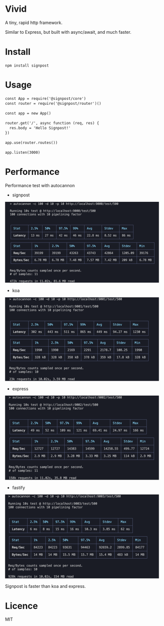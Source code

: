 # Vivid

A tiny, rapid http framework.

Similar to Express, but built with async/await, and much faster.

# Install

```
npm install signpost
```

# Usage

```
const App = require('@signpost/core')
const router = require('@signpost/router')()

const app = new App()

router.get('/', async function (req, res) {
  res.body = 'Hello Signpost!'
})

app.use(router.routes())

app.listen(3000)

```

# Performance

Performance test with autocannon

- signpost

![signpost](./images/1.png)

- koa

![koa](./images/2.png)

- express

![express](./images/3.png)

- fastify

![fastify](./images/4.png)

Signpost is faster than koa and express.

# Licence

MIT
